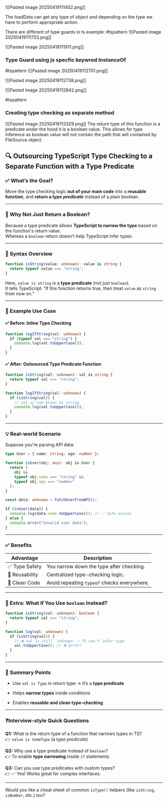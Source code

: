 ![[Pasted image 20250419111452.png]]

The loadData can get any type of object and depending on the type we have to perform appropriate action.

There are different of type guards in ts example: #tspattern
![[Pasted image 20250419111753.png]]

![[Pasted image 20250419111911.png]]




### Type Guard using js specfic keywrod InstanceOf
#tspattern
![[Pasted image 20250419112701.png]]


![[Pasted image 20250419112738.png]]

![[Pasted image 20250419112842.png]]


#tspattern
### Creating type checking as separate method
![[Pasted image 20250419113329.png]]
The return type of this function is a predicate under the hood it is a boolean value.
This allows for type inference as boolean value will not contain the path that will contained by FileSource object.

## 🔍 Outsourcing TypeScript Type Checking to a Separate Function with a Type Predicate

### ✅ What’s the Goal?

Move the type checking logic **out of your main code** into a **reusable function**, and **return a _type predicate_** instead of a plain boolean.

---

### 🧠 Why Not Just Return a Boolean?

Because a type predicate allows **TypeScript to narrow the type** based on the function's return value.  
Whereas a `boolean` return doesn't help TypeScript infer types.

---

### 🧩 Syntax Overview

```ts
function isString(value: unknown): value is string {
  return typeof value === "string";
}
```

Here, `value is string` is a **type predicate** (not just `boolean`).  
It tells TypeScript: “If this function returns true, then treat `value` as `string` from now on.”

---

### 🧪 Example Use Case

#### ✅ Before: Inline Type Checking

```ts
function logIfString(val: unknown) {
  if (typeof val === "string") {
    console.log(val.toUpperCase());
  }
}
```

#### ✅ After: Outsourced Type Predicate Function

```ts
function isString(val: unknown): val is string {
  return typeof val === "string";
}

function logIfString(val: unknown) {
  if (isString(val)) {
    // val is now known as string
    console.log(val.toUpperCase());
  }
}
```

---

### 💡 Real-world Scenario

Suppose you're parsing API data:

```ts
type User = { name: string; age: number };

function isUser(obj: any): obj is User {
  return (
    obj &&
    typeof obj.name === "string" &&
    typeof obj.age === "number"
  );
}

const data: unknown = fetchUserFromAPI();

if (isUser(data)) {
  console.log(data.name.toUpperCase()); // ✅ Safe access
} else {
  console.error("Invalid user data");
}
```

---

### ✅ Benefits

|Advantage|Description|
|---|---|
|✅ Type Safety|You narrow down the type after checking.|
|🔁 Reusability|Centralized type-checking logic.|
|🧹 Clean Code|Avoid repeating `typeof` checks everywhere.|

---

### 🤔 Extra: What if You Use `boolean` Instead?

```ts
function isString(val: unknown): boolean {
  return typeof val === "string";
}

function log(val: unknown) {
  if (isString(val)) {
    // ❌ val is still `unknown` — TS can't infer type
    val.toUpperCase(); // ❌ Error!
  }
}
```

---

### 📌 Summary Points

- Use `val is Type` in return type → It’s a **type predicate**
    
- Helps **narrow types** inside conditions
    
- Enables **reusable and clean type-checking**
    

---

### ❓Interview-style Quick Questions

**Q1:** What is the return type of a function that narrows types in TS?  
👉 `value is SomeType` (a _type predicate_)

**Q2:** Why use a type predicate instead of `boolean`?  
👉 To enable **type narrowing** inside `if` statements.

**Q3:** Can you use type predicates with custom types?  
👉 ✅ Yes! Works great for complex interfaces.

---

Would you like a cheat sheet of common `isType()` helpers (like `isString`, `isNumber`, etc.) too?